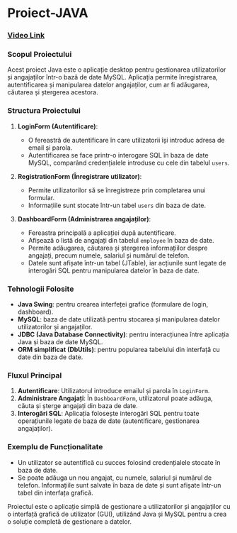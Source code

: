 # Proiect-JAVA

### [Video Link](https://drive.google.com/file/d/1yZVe1SQY9r1KBVslqY74fUx5qQyliGHq/view?usp=drive_link)

### **Scopul Proiectului**
Acest proiect Java este o aplicație desktop pentru gestionarea utilizatorilor și angajaților într-o bază de date MySQL. Aplicația permite înregistrarea, autentificarea și manipularea datelor angajaților, cum ar fi adăugarea, căutarea și ștergerea acestora.

### **Structura Proiectului**

1. **LoginForm (Autentificare)**:
   - O fereastră de autentificare în care utilizatorii își introduc adresa de email și parola.
   - Autentificarea se face printr-o interogare SQL în baza de date MySQL, comparând credențialele introduse cu cele din tabelul `users`.

2. **RegistrationForm (Înregistrare utilizator)**:
   - Permite utilizatorilor să se înregistreze prin completarea unui formular.
   - Informațiile sunt stocate într-un tabel `users` din baza de date.

3. **DashboardForm (Administrarea angajaților)**:
   - Fereastra principală a aplicației după autentificare.
   - Afișează o listă de angajați din tabelul `employee` în baza de date.
   - Permite adăugarea, căutarea și ștergerea informațiilor despre angajați, precum numele, salariul și numărul de telefon.
   - Datele sunt afișate într-un tabel (JTable), iar acțiunile sunt legate de interogări SQL pentru manipularea datelor în baza de date.

### **Tehnologii Folosite**
- **Java Swing**: pentru crearea interfeței grafice (formulare de login, dashboard).
- **MySQL**: baza de date utilizată pentru stocarea și manipularea datelor utilizatorilor și angajaților.
- **JDBC (Java Database Connectivity)**: pentru interacțiunea între aplicația Java și baza de date MySQL.
- **ORM simplificat (DbUtils)**: pentru popularea tabelului din interfață cu date din baza de date.

### **Fluxul Principal**
1. **Autentificare**: Utilizatorul introduce emailul și parola în `LoginForm`.
2. **Administrare Angajați**: În `DashboardForm`, utilizatorul poate adăuga, căuta și șterge angajați din baza de date.
3. **Interogări SQL**: Aplicația folosește interogări SQL pentru toate operațiunile legate de baza de date (autentificare, gestionarea angajaților).

### **Exemplu de Funcționalitate**
- Un utilizator se autentifică cu succes folosind credențialele stocate în baza de date.
- Se poate adăuga un nou angajat, cu numele, salariul și numărul de telefon. Informațiile sunt salvate în baza de date și sunt afișate într-un tabel din interfața grafică.

Proiectul este o aplicație simplă de gestionare a utilizatorilor și angajaților cu o interfață grafică de utilizator (GUI), utilizând Java și MySQL pentru a crea o soluție completă de gestionare a datelor.
